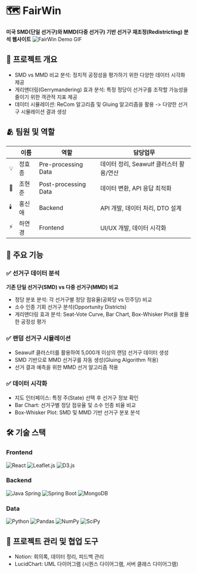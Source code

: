 # 🗺️ FairWin
**미국 SMD(단일 선거구)와 MMD(다중 선거구) 기반 선거구 재조정(Redistricting) 분석 웹사이트**
![FairWin Demo GIF](https://github.com/user-attachments/assets/ca5891eb-29d0-4928-9f0e-4b55337b2c76)

## 📌 프로젝트 개요
- SMD vs MMD 비교 분석: 정치적 공정성을 평가하기 위한 다양한 데이터 시각화 제공
- 게리맨더링(Gerrymandering) 효과 분석: 특정 정당이 선거구를 조작할 가능성을 줄이기 위한 객관적 지표 제공
- 데이터 시뮬레이션: ReCom 알고리즘 및 Gluing 알고리즘을 활용 -> 다양한 선거구 시뮬레이션 결과 생성

## 🫂 팀원 및 역할
||이름|역할|담당업무|
|--|------|---|-----|
|💡|정효종|Pre-processing Data| 데이터 정리, Seawulf 클러스터 활용/연산|
|💎|조현준|Post-processing Data| 데이터 변환, API 응답 최적화|
|🕯️|홍신애|Backend| API 개발, 데이터 처리, DTO 설계|
|⚡️|하연경|Frontend| UI/UX 개발, 데이터 시각화|

## 🚀 주요 기능
### ✅ 선거구 데이터 분석
**기존 단일 선거구(SMD) vs 다중 선거구(MMD) 비교**
- 정당 분포 분석: 각 선거구별 정당 점유율(공화당 vs 민주당) 비교
- 소수 인종 기회 선거구 분석(Opportunity Districts)
- 게리맨더링 효과 분석: Seat-Vote Curve, Bar Chart, Box-Whisker Plot을 활용한 공정성 평가

### ✅ 랜덤 선거구 시뮬레이션
- Seawulf 클러스터를 활용하여 5,000개 이상의 랜덤 선거구 데이터 생성
- SMD 기반으로 MMD 선거구를 자동 생성(Gluing Algorithm 적용)
- 선거 결과 예측을 위한 MMD 선거 알고리즘 적용

### ✅ 데이터 시각화
- 지도 인터페이스: 특정 주(State) 선택 후 선거구 정보 확인
- Bar Chart: 선거구별 정당 점유율 및 소수 인종 비율 비교
- Box-Whisker Plot: SMD 및 MMD 기반 선거구 분포 분석

## 🛠️ 기술 스택
### Frontend
![React](https://img.shields.io/badge/React-61DAFB?style=for-the-badge&logo=react&logoColor=white)
![Leaflet.js](https://img.shields.io/badge/Leaflet.js-199900?style=for-the-badge&logo=leaflet&logoColor=white)
![D3.js](https://img.shields.io/badge/D3.js-F9A03C?style=for-the-badge&logo=d3.js&logoColor=white)

### Backend
![Java Spring](https://img.shields.io/badge/Java%20Spring-6DB33F?style=for-the-badge&logo=spring&logoColor=white)
![Spring Boot](https://img.shields.io/badge/Spring%20Boot-6DB33F?style=for-the-badge&logo=springboot&logoColor=white)
![MongoDB](https://img.shields.io/badge/MongoDB-47A248?style=for-the-badge&logo=mongodb&logoColor=white)

### Data
![Python](https://img.shields.io/badge/Python-3776AB?style=for-the-badge&logo=python&logoColor=white)
![Pandas](https://img.shields.io/badge/Pandas-150458?style=for-the-badge&logo=pandas&logoColor=white)
![NumPy](https://img.shields.io/badge/NumPy-013243?style=for-the-badge&logo=numpy&logoColor=white)
![SciPy](https://img.shields.io/badge/SciPy-8CAAE6?style=for-the-badge&logo=scipy&logoColor=white)

## 📆 프로젝트 관리 및 협업 도구
- Notion: 회의록, 데이터 정리, 피드백 관리
- LucidChart: UML 다이어그램 (시퀀스 다이어그램, 서버 클래스 다이어그램)
